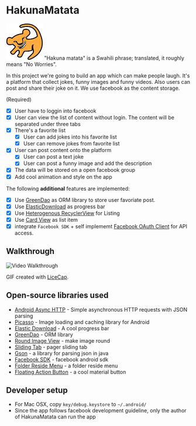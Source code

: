 # HakunaMatata
<img src='app/src/main/res/drawable/ic_hakulogo.png' width='100px' height='100px'>
"Hakuna matata" is a Swahili phrase; translated, it roughly means "No Worries".

In this project we're going to build an app which can make people laugh. It's a platform that collect jokes, funny images and funny videos. Also users can post and share their joke on it. We use facebook as the content storage.

(Required)
* [x] User have to loggin into facebook
* [x] User can view the list of content without login. The content will be separated under three tabs
* [x] There's a favorite list
  * [x] User can add jokes into his favorite list
  * [x] User can remove jokes from favorite list
* [x] User can post content onto the platform
  * [x] User can post a text joke
  * [x] User can post a funny image and add the description
* [x] The data will be stored on a open facebook group
* [x] Add cool animation and style on the app

The following **additional** features are implemented:
* [x] Use [GreenDao](https://github.com/greenrobot/greenDAO) as ORM library to store user favoriate post.
* [x] Use [ElasticDownload](https://github.com/Tibolte/ElasticDownload) as progress bar
* [x] Use [Heterogenous RecyclerView](https://guides.codepath.com/android/Heterogenous-Layouts-inside-RecyclerView) for Listing
* [x] Use [Card View](https://developer.android.com/intl/ko/reference/android/support/v7/widget/CardView.html) as list item
* [x] integrate `Facebook SDK` + self implememt [Facebook OAuth Client](https://github.com/YHakunaMatata/HakunaMatata/blob/master/app/src/main/java/com/yahoo/hakunamatata/network/FacebookClient.java) for API access.

## Walkthrough
![Video Walkthrough](walkthrough.gif) 

GIF created with [LiceCap](http://www.cockos.com/licecap/).

## Open-source libraries used
- [Android Async HTTP](https://github.com/loopj/android-async-http) - Simple asynchronous HTTP requests with JSON parsing
- [Picasso](http://square.github.io/picasso/) - Image loading and caching library for Android
- [Elastic Download](https://github.com/Tibolte/ElasticDownload) - A cool progress bar
- [GreenDao](https://github.com/greenrobot/greenDAO) - ORM library
- [Round Image View](https://github.com/vinc3m1/RoundedImageView) - make image round
- [Sliding Tab](https://github.com/astuetz/PagerSlidingTabStrip) - pager sliding tab
- [Gson](https://github.com/google/gson) - a library for parsing json in java
- [Facebook SDK](https://developers.facebook.com/docs/android) - facebook android sdk
- [Folder Reside Menu](https://github.com/dkmeteor/Folder-ResideMenu) - a folder reside menu
- [Floating Action Button](https://github.com/futuresimple/android-floating-action-button) - a cool material button


## Developer setup
* For Mac OSX, copy `key/debug.keystore` to `~/.android/`
* Since the app follows facebook development guideline, only the author of HakunaMatata can run the app
